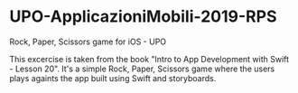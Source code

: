 # UPO-ApplicazioniMobili-2019-RPS
Rock, Paper, Scissors game for iOS - UPO

This excercise is taken from the book "Intro to App Development with Swift - Lesson 20". It's a simple Rock, Paper, Scissors game where the users plays againts the app built using Swift and storyboards.

